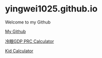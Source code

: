 # yingwei1025.github.io

Welcome to my Github

<p><a href="https://github.com/yingwei1025"> My Github</a></p>
<p><a href="https://yingwei1025.github.io/gdp-prc-app/home"> 冷眼GDP PRC Calculator</a></p>
<p><a href="Calculator SAD.html">Kid Calculator</a></p>
